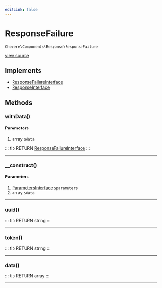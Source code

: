 ```yaml
---
editLink: false
---
```


# ResponseFailure

`Chevere\Components\Response\ResponseFailure`

[view source](https://github.com/chevere/chevere/blob/master/Response/ResponseFailure.php)

## Implements

- [ResponseFailureInterface](../../Interfaces/Response/ResponseFailureInterface.md)
- [ResponseInterface](../../Interfaces/Response/ResponseInterface.md)

## Methods

### withData()

#### Parameters

1. array `$data`

::: tip RETURN
[ResponseFailureInterface](../../Interfaces/Response/ResponseFailureInterface.md)
:::

---

### __construct()

#### Parameters

1. [ParametersInterface](../../Interfaces/Parameter/ParametersInterface.md) `$parameters`
2. array `$data`

---

### uuid()

::: tip RETURN
string
:::

---

### token()

::: tip RETURN
string
:::

---

### data()

::: tip RETURN
array
:::

---
